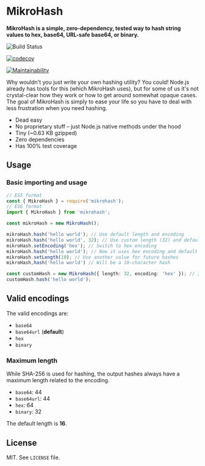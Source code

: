 # MikroHash

**MikroHash is a simple, zero-dependency, tested way to hash string values to hex, base64, URL-safe base64, or binary.**

![Build Status](https://github.com/mikaelvesavuori/mikrohash/workflows/main/badge.svg)

[![codecov](https://codecov.io/gh/mikaelvesavuori/mikrohash/graph/badge.svg?token=02721R3RGK)](https://codecov.io/gh/mikaelvesavuori/mikrohash)

[![Maintainability](https://api.codeclimate.com/v1/badges/a3f5bfabb00f8dc33142/maintainability)](https://codeclimate.com/github/mikaelvesavuori/mikrohash/maintainability)

Why wouldn't you just write your own hashing utility? You could! Node.js already has tools for this (which MikroHash uses), but for some of us it's not crystal-clear how they work or how to get around somewhat opaque cases. The goal of MikroHash is simply to ease your life so you have to deal with less frustration when you need hashing.

- Dead easy
- No proprietary stuff – just Node.js native methods under the hood
- Tiny (~0.63 KB gzipped)
- Zero dependencies
- Has 100% test coverage

## Usage

### Basic importing and usage

```typescript
// ES5 format
const { MikroHash } = require('mikrohash');
// ES6 format
import { MikroHash } from 'mikrohash';

const mikroHash = new MikroHash();

mikroHash.hash('hello world'); // Use default length and encoding
mikroHash.hash('hello world', 32); // Use custom length (32) and default encoding
mikroHash.setEncoding('hex'); // Switch to hex encoding
mikroHash.hash('hello world'); // Now it uses hex encoding and default length
mikroHash.setLength(10); // Use another value for future hashes
mikroHash,hash('hello world') // Will be a 10-character hash

const customHash = new MikroHash({ length: 32, encoding: 'hex' }); // Initialize with the values you need
customHash.hash('hello world');
```

## Valid encodings

The valid encodings are:

- `base64`
- `base64url` (**default**)
- `hex`
- `binary`

### Maximum length

While SHA-256 is used for hashing, the output hashes always have a maximum length related to the encoding.

- `base64`: 44
- `base64url`: 44
- `hex`: 64
- `binary`: 32

The default length is **16**.

## License

MIT. See `LICENSE` file.

